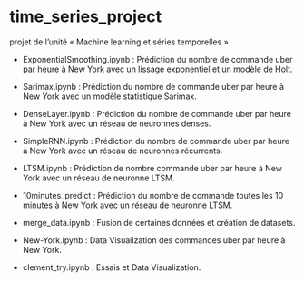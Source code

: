 # time_series_project
projet de l’unité « Machine learning et séries temporelles »

- ExponentialSmoothing.ipynb :  Prédiction du nombre de commande uber par heure à New York avec un lissage exponentiel et un modèle de Holt.

- Sarimax.ipynb :  Prédiction du nombre de commande uber par heure à New York avec un modèle statistique Sarimax.

- DenseLayer.ipynb :  Prédiction du nombre de commande uber par heure à New York avec un réseau de neuronnes denses.

- SimpleRNN.ipynb :  Prédiction du nombre de commande uber par heure à New York avec un réseau de neuronnes récurrents.

- LTSM.ipynb :  Prédiction de nombre commande uber par heure à New York avec un réseau de neuronne LTSM.

- 10minutes_predict :  Prédiction du nombre de commande toutes les 10 minutes à New York avec un réseau de neuronne LTSM.

- merge_data.ipynb :  Fusion de certaines données et création de datasets.

- New-York.ipynb :  Data Visualization des commandes uber par heure à New York.

- clement_try.ipynb :  Essais et Data Visualization.
